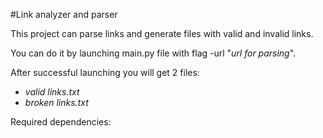#Link analyzer and parser

This project can parse links and generate files with valid and invalid links.

You can do it by launching main.py file with flag -url "_url for parsing_". 

After successful launching you will get 2 files:

- _valid links.txt_
- _broken links.txt_

Required dependencies:

